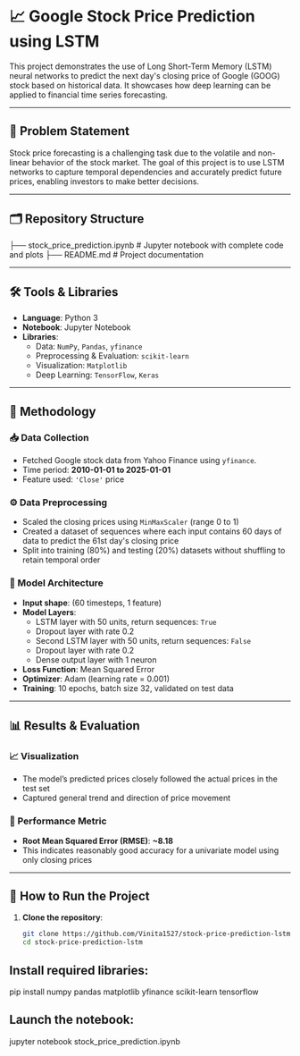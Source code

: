 # 📈 Google Stock Price Prediction using LSTM

This project demonstrates the use of Long Short-Term Memory (LSTM) neural networks to predict the next day's closing price of Google (GOOG) stock based on historical data. It showcases how deep learning can be applied to financial time series forecasting.

---

## 📌 Problem Statement

Stock price forecasting is a challenging task due to the volatile and non-linear behavior of the stock market. The goal of this project is to use LSTM networks to capture temporal dependencies and accurately predict future prices, enabling investors to make better decisions.

---

## 🗂️ Repository Structure

├── stock_price_prediction.ipynb # Jupyter notebook with complete code and plots 
├── README.md # Project documentation


---

## 🛠️ Tools & Libraries

- **Language**: Python 3  
- **Notebook**: Jupyter Notebook  
- **Libraries**:  
  - Data: `NumPy`, `Pandas`, `yfinance`  
  - Preprocessing & Evaluation: `scikit-learn`  
  - Visualization: `Matplotlib`  
  - Deep Learning: `TensorFlow`, `Keras`

---

## 🧪 Methodology

### 📥 Data Collection
- Fetched Google stock data from Yahoo Finance using `yfinance`.
- Time period: **2010-01-01 to 2025-01-01**
- Feature used: `'Close'` price

### ⚙️ Data Preprocessing
- Scaled the closing prices using `MinMaxScaler` (range 0 to 1)
- Created a dataset of sequences where each input contains 60 days of data to predict the 61st day's closing price
- Split into training (80%) and testing (20%) datasets without shuffling to retain temporal order

### 🧠 Model Architecture
- **Input shape**: (60 timesteps, 1 feature)
- **Model Layers**:
  - LSTM layer with 50 units, return sequences: `True`
  - Dropout layer with rate 0.2
  - Second LSTM layer with 50 units, return sequences: `False`
  - Dropout layer with rate 0.2
  - Dense output layer with 1 neuron
- **Loss Function**: Mean Squared Error
- **Optimizer**: Adam (learning rate = 0.001)
- **Training**: 10 epochs, batch size 32, validated on test data

---

## 📊 Results & Evaluation

### 📈 Visualization
- The model’s predicted prices closely followed the actual prices in the test set
- Captured general trend and direction of price movement

### 📏 Performance Metric
- **Root Mean Squared Error (RMSE)**: **~8.18**
- This indicates reasonably good accuracy for a univariate model using only closing prices

---

## 🚀 How to Run the Project

1. **Clone the repository**:
   ```bash
   git clone https://github.com/Vinita1527/stock-price-prediction-lstm.git
   cd stock-price-prediction-lstm

## Install required libraries:
pip install numpy pandas matplotlib yfinance scikit-learn tensorflow

##  Launch the notebook:

jupyter notebook stock_price_prediction.ipynb
